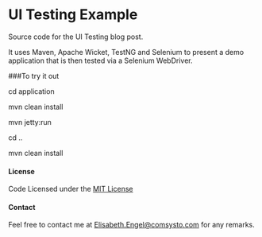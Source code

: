 # UI Testing Example

Source code for the UI Testing blog post.

It uses Maven, Apache Wicket, TestNG and Selenium to present a demo application that is then tested via a Selenium WebDriver.

###To try it out

cd application

mvn clean install

mvn jetty:run

cd ..

mvn clean install

#### License

Code Licensed under the [MIT License](./LICENSE.md)

#### Contact

Feel free to contact me at Elisabeth.Engel@comsysto.com for any remarks. 
